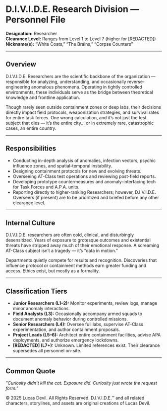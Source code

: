 # D.I.V.I.D.E. Research Division — Personnel File

**Designation:** Researcher  
**Clearance Level:** Ranges from Level 1 to Level 7 (higher for [REDACTED])  
**Nickname(s):** “White Coats,” “The Brains,” “Corpse Counters”

---

## Overview

D.I.V.I.D.E. Researchers are the scientific backbone of the organization — responsible for analyzing, understanding, and occasionally reverse-engineering anomalous phenomena. Operating in tightly controlled environments, these individuals serve as the bridge between theoretical knowledge and frontline application.

Though rarely seen outside containment zones or deep labs, their decisions directly impact field protocols, weaponization strategies, and survival rates for entire task forces. One wrong calculation, and it’s not just the test subject that dies — it’s the entire city... or in extremely rare, catastrophic cases, an entire country.

---

## Responsibilities

- Conducting in-depth analysis of anomalies, infection vectors, psychic influence zones, and spatial-temporal instability.  
- Designing containment protocols for new and evolving threats.  
- Overseeing AT-Class test operations and reviewing post-field reports.  
- Developing prototype countermeasures and anomaly-interfacing tech for Task Forces and A.P.A. units.  
- Reporting directly to higher-ranking Researchers; however, D.I.V.I.D.E. Overseers (if present) are to be prioritized and briefed before any other clearance level.

---

## Internal Culture

D.I.V.I.D.E. researchers are often cold, clinical, and disturbingly desensitized. Years of exposure to grotesque outcomes and existential threats have stripped away much of their emotional response. A screaming AT-Class subject isn’t a tragedy — it’s “data in motion.”

Departments quietly compete for results and recognition. Discoveries that influence protocol or containment methods earn greater funding and access. Ethics exist, but mostly as a formality.

---

## Classification Tiers

- **Junior Researchers (L1–2):** Monitor experiments, review logs, manage minor anomaly interactions.  
- **Field Analysts (L3):** Occasionally accompany armed squads to document anomaly behavior during controlled missions.  
- **Senior Researchers (L4):** Oversee full labs, supervise AT-Class experimentation, and author containment proposals.  
- **Project Leads (L5–6):** Architect entire containment facilities, advise APA deployments, and authorize emergency lockdowns.  
- **[REDACTED] (L7+):** Unknown. Limited references exist. Their clearance supersedes all personnel on-site.

---

## Common Quote

*"Curiosity didn’t kill the cat. Exposure did. Curiosity just wrote the request form."*








© 2025 Lucas Devil. All Rights Reserved.
D.I.V.I.D.E.™ and all related characters, storylines, and assets are original creations of Lucas Devil.
